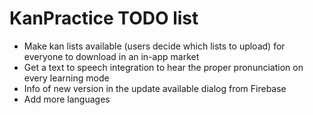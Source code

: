 # KanPractice TODO list

- Make kan lists available (users decide which lists to upload) for everyone to download in an in-app market  
- Get a text to speech integration to hear the proper pronunciation on every learning mode
- Info of new version in the update available dialog from Firebase
- Add more languages
